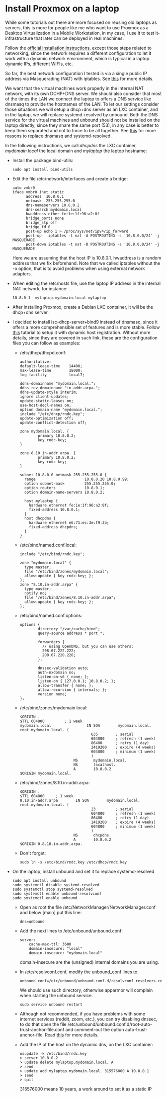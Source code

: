 # Install Proxmox on a laptop

While some tutorials out there are more focused on reusing old laptops as
servers, this is more for people like me who want to use Proxmox as a Desktop
Virtualization in a Mobile Workstation, in my case, I use it to test
it-infrastructure that later can be deployed in real machines.

Follow the [official installation
instructions](https://pve.proxmox.com/wiki/Install_Proxmox_VE_on_Debian_Buster),
except those steps related to networking, since the network requires a different
configuration to let it work with a dynamic network environment, which is
typical in a laptop: dynamic IPs, different WIFIs, etc.

So far, the best network configuration I tested is via a single public IP
address via Masquerading (NAT) with iptables. See
[this](https://pve.proxmox.com/wiki/Network_Configuration) for more details.

We want that the virtual machines work properly in the internal NAT network,
with its own DCHP+DNS server. We should also consider that most of the times the
LAN we connect the laptop to offers a DNS service like dnsmasq to provide the
hostnames of the LAN.  To let our settings consider those situations we will
setup a dhcp+dns server as an LXC container, and in the laptop, we will replace
systemd-resolved by unbound.  Both the DNS service for the virtual machines and
unbound should not be installed on the laptop directly, since they share the
same port (53), in any case is better to keep them separated and not to force to
be all together. See
[this](https://www.sidn.nl/en/news-and-blogs/evaluation-of-validating-resolvers-on-linux-unbound-and-knot-resolver-recommended)
for more reasons to replace dnsmasq and systemd-resolved.

In the following instructions, we call _dhcpdns_ the LXC container,
_mydomain.local_ the local domain and _mylaptop_ the laptop hostname:

- Install the package bind-utils:
  ```
  sudo apt install bind-utils
  ```

- Edit the file /etc/network/interfaces and create a bridge:

  ```
  auto vmbr0
  iface vmbr0 inet static
        address  10.8.0.1
        netmask  255.255.255.0
        dns-nameservers 10.8.0.2
        dns-search mydomain.local
        hwaddress ether fe:1e:1f:96:a2:8f
        bridge_ports none
        bridge_stp off
        bridge_fd 0
        post-up echo 1 > /proc/sys/net/ipv4/ip_forward
        post-up   iptables -t nat -A POSTROUTING -s '10.8.0.0/24' -j MASQUERADE
        post-down iptables -t nat -D POSTROUTING -s '10.8.0.0/24' -j MASQUERADE
  ```
  
  Here we are assuming that the host IP is 10.8.0.1.  hwaddress is a random
  address that we fix beforehand. Note that we called iptables without the -o
  option, that is to avoid problems when using external network adapters.

- When editing the /etc/hosts file, use the laptop IP address in the internal
  NAT network, for instance:

  ```
  10.8.0.1	mylaptop.mydomain.local mylaptop
  ```

- After installing Proxmox, create a Debian LXC container, it will be the
  dhcp+dns server.

- I decided to install isc-dhcp-server+bind9 instead of dnsmasq, since it offers
  a more comprehensible set of features and is more stable.  Follow
  [this](https://talk-about-it.ca/setup-bind9-with-isc-dhcp-server-dynamic-host-registration/)
  tutorial to setup it with dynamic host registration. Without more details,
  since they are covered in such link, these are the configuration files you can
  follow as examples:

  - /etc/dhcp/dhcpd.conf:

    ```
    authoritative;
    default-lease-time    14400;
    max-lease-time        18000;
    log-facility          local7;

    ddns-domainname "mydomain.local.";
    ddns-rev-domainname "in-addr.arpa.";
    ddns-update-style interim;
    ignore client-updates;
    update-static-leases on;
    use-host-decl-names on;
    option domain-name "mydomain.local.";
    include "/etc/dhcp/rndc.key";
    update-optimization off;
    update-conflict-detection off;

    zone mydomain.local. {
            primary 10.8.0.2;
            key rndc-key;
    }

    zone 8.10.in-addr.arpa. {
            primary 10.8.0.2;
            key rndc-key;
    }

    subnet 10.8.0.0 netmask 255.255.255.0 {
      range                      10.8.0.20 10.8.0.99;
      option subnet-mask         255.255.255.0;
      option routers             10.8.0.1;
      option domain-name-servers 10.8.0.2;

      host mylaptop {
        hardware ethernet fe:1e:1f:96:a2:8f;
        fixed-address 10.8.0.1;
      }
      host dhcpdns {
        hardware ethernet e6:71:ec:3e:f9:3b;
        fixed-address dhcpdns;
      }
    }
    ```

  - /etc/bind/named.conf.local:

    ```
    include "/etc/bind/rndc.key";
    
    zone "mydomain.local" {
      type master;
      file "/etc/bind/zones/mydomain.local";
      allow-update { key rndc-key; };
    };
    zone "8.10.in-addr.arpa" {
      type master;
      notify no;
      file "/etc/bind/zones/8.10.in-addr.arpa";
      allow-update { key rndc-key; };
    };
    
    ```

  - /etc/bind/named.conf.options:
    ```
    options {
            directory "/var/cache/bind";
            query-source address * port *;
    
            forwarders {
              // using OpenDNS, but you can use others:
              208.67.222.222;
              208.67.220.220;
            };
    
            dnssec-validation auto;
            auth-nxdomain no;
            listen-on-v6 { none; };
            listen-on { 127.0.0.1; 10.8.0.2; };
            allow-transfer { none; };
            allow-recursion { internals; };
            version none;
    };
    ```

  - /etc/bind/zones/mydomain.local:
    ```
    $ORIGIN .
    $TTL 604800         ; 1 week
    mydomain.local                IN SOA        mydomain.local. root.mydomain.local. (
                                    635        ; serial
                                    604800     ; refresh (1 week)
                                    86400      ; retry (1 day)
                                    2419200    ; expire (4 weeks)
                                    604800     ; minimum (1 week)
                                    )
                            NS       mydomain.local.
                            NS       localhost.
                            A        10.8.0.2
    $ORIGIN mydomain.local.
    ```
    
  - /etc/bind/zones/8.10.in-addr.arpa:
    ```
    $ORIGIN .
    $TTL 604800     ; 1 week
    8.10.in-addr.arpa        IN SOA        mydomain.local. root.mydomain.local. (
                                    23         ; serial
                                    604800     ; refresh (1 week)
                                    86400      ; retry (1 day)
                                    2419200    ; expire (4 weeks)
                                    604800     ; minimum (1 week)
                                    )
                            NS       dhcpdns.
                            A        10.8.0.2
    $ORIGIN 0.8.10.in-addr.arpa.
    ```

  - Don't forget:
    ```
    sudo ln -s /etc/bind/rndc.key /etc/dhcp/rndc.key
    ```

- On the laptop, install unbound and set it to replace systemd-resolved
  ```
  sudo apt install unbound
  sudo systemctl disable systemd-resolved
  sudo systemctl stop systemd-resolved
  sudo systemctl enable unbound-resolvconf
  sudo systemctl enable unbound
  ```
  - Open as root the file /etc/NetworkManager/NetworkManager.conf and below [main]
    put this line:
    ```
    dns=unbound
    ```
  - Add the next lines to /etc/unbound/unbound.conf:
    ```
    server:
        cache-max-ttl: 3600
        domain-insecure: "local"
        domain-insecure: "mydomain.local"
    ```
    domain-insecure are the (unsigned) internal domains you are using.
    
  - In /etc/resolvconf.conf, modify the unbound_conf lines to:
    ```
    unbound_conf=/etc/unbound/unbound.conf.d/resolvconf_resolvers.conf
    ```
    We should use such directory, otherwise apparmor will complain when starting
    the unbound service.
    ```
    sudo service unbound restart
    ```
    
  - Although not recommended, if you have problems with some internet services
    (reddit, zoom, etc.), you can try disabling dnssec, to do that open the file
    /etc/unbound/unbound.conf.d/root-auto-trust-anchor-file.conf and comment-out
    the option auto-trust-anchor-file. Read
    [this](https://www.nlnetlabs.nl/documentation/unbound/howto-turnoff-dnssec/)
    for more details.

  - Add the IP of the host on the dynamic dns, on the LXC container:
    ```
    nsupdate -k /etc/bind/rndc.key
    > server 10.8.0.2
    > update delete mylaptop.mydomain.local. A
    > send
    > update add mylaptop.mydomain.local. 315576000 A 10.8.0.1
    > send
    > quit
    ```
    315576000 means 10 years, a work around to set it as a static IP
